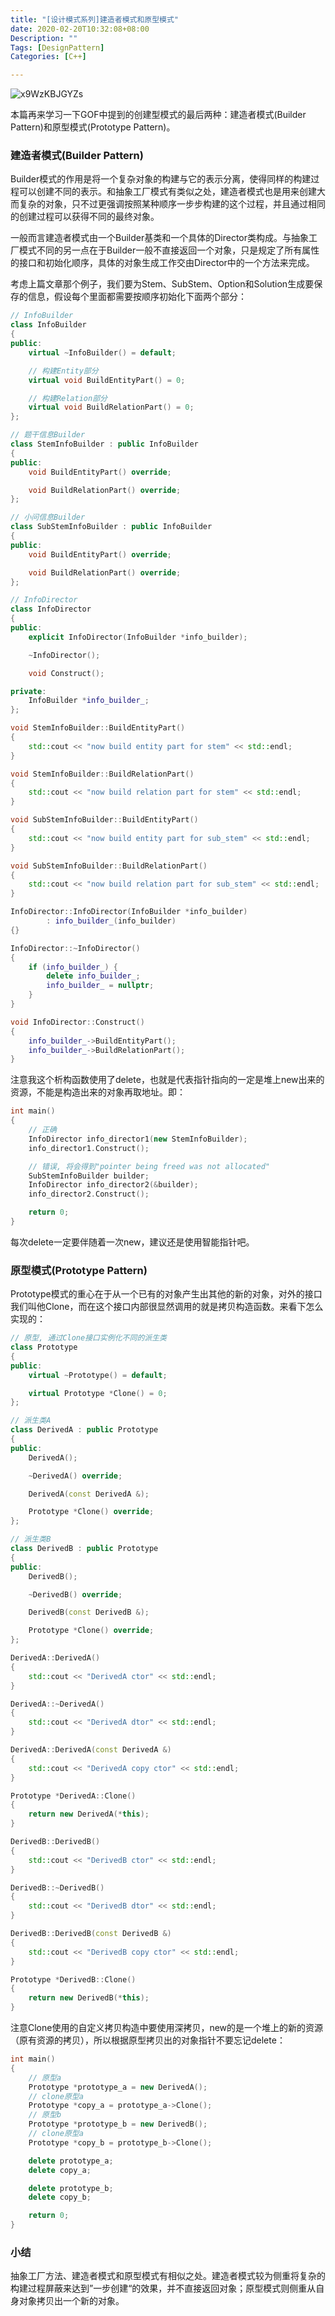 ```yaml
---
title: "[设计模式系列]建造者模式和原型模式"
date: 2020-02-20T10:32:08+08:00
Description: ""
Tags: [DesignPattern]
Categories: [C++]

---
```


![x9WzKBJGYZs](https://cdn.jsdelivr.net/gh/chongg039/blog-pic-repo@master/uPic/x9WzKBJGYZs.jpg#center)

本篇再来学习一下GOF中提到的创建型模式的最后两种：建造者模式(Builder Pattern)和原型模式(Prototype Pattern)。

### 建造者模式(Builder Pattern)

Builder模式的作用是将一个复杂对象的构建与它的表示分离，使得同样的构建过程可以创建不同的表示。和抽象工厂模式有类似之处，建造者模式也是用来创建大而复杂的对象，只不过更强调按照某种顺序一步步构建的这个过程，并且通过相同的创建过程可以获得不同的最终对象。

一般而言建造者模式由一个Builder基类和一个具体的Director类构成。与抽象工厂模式不同的另一点在于Builder一般不直接返回一个对象，只是规定了所有属性的接口和初始化顺序，具体的对象生成工作交由Director中的一个方法来完成。

考虑上篇文章那个例子，我们要为Stem、SubStem、Option和Solution生成要保存的信息，假设每个里面都需要按顺序初始化下面两个部分：

```c++
// InfoBuilder
class InfoBuilder
{
public:
    virtual ~InfoBuilder() = default;

    // 构建Entity部分
    virtual void BuildEntityPart() = 0;

    // 构建Relation部分
    virtual void BuildRelationPart() = 0;
};

// 题干信息Builder
class StemInfoBuilder : public InfoBuilder
{
public:
    void BuildEntityPart() override;

    void BuildRelationPart() override;
};

// 小问信息Builder
class SubStemInfoBuilder : public InfoBuilder
{
public:
    void BuildEntityPart() override;

    void BuildRelationPart() override;
};

// InfoDirector
class InfoDirector
{
public:
    explicit InfoDirector(InfoBuilder *info_builder);

    ~InfoDirector();

    void Construct();

private:
    InfoBuilder *info_builder_;
};

void StemInfoBuilder::BuildEntityPart()
{
    std::cout << "now build entity part for stem" << std::endl;
}

void StemInfoBuilder::BuildRelationPart()
{
    std::cout << "now build relation part for stem" << std::endl;
}

void SubStemInfoBuilder::BuildEntityPart()
{
    std::cout << "now build entity part for sub_stem" << std::endl;
}

void SubStemInfoBuilder::BuildRelationPart()
{
    std::cout << "now build relation part for sub_stem" << std::endl;
}

InfoDirector::InfoDirector(InfoBuilder *info_builder)
        : info_builder_(info_builder)
{}

InfoDirector::~InfoDirector()
{
    if (info_builder_) {
        delete info_builder_;
        info_builder_ = nullptr;
    }
}

void InfoDirector::Construct()
{
    info_builder_->BuildEntityPart();
    info_builder_->BuildRelationPart();
}
```

注意我这个析构函数使用了delete，也就是代表指针指向的一定是堆上new出来的资源，不能是构造出来的对象再取地址。即：

```c++
int main()
{
    // 正确
    InfoDirector info_director1(new StemInfoBuilder);
    info_director1.Construct();

    // 错误, 将会得到"pointer being freed was not allocated"
    SubStemInfoBuilder builder;
    InfoDirector info_director2(&builder);
    info_director2.Construct();

    return 0;
}
```

每次delete一定要伴随着一次new，建议还是使用智能指针吧。

### 原型模式(Prototype Pattern)

Prototype模式的重心在于从一个已有的对象产生出其他的新的对象，对外的接口我们叫他Clone，而在这个接口内部很显然调用的就是拷贝构造函数。来看下怎么实现的：

```c++
// 原型, 通过Clone接口实例化不同的派生类
class Prototype
{
public:
    virtual ~Prototype() = default;

    virtual Prototype *Clone() = 0;
};

// 派生类A
class DerivedA : public Prototype
{
public:
    DerivedA();

    ~DerivedA() override;

    DerivedA(const DerivedA &);

    Prototype *Clone() override;
};

// 派生类B
class DerivedB : public Prototype
{
public:
    DerivedB();

    ~DerivedB() override;

    DerivedB(const DerivedB &);

    Prototype *Clone() override;
};

DerivedA::DerivedA()
{
    std::cout << "DerivedA ctor" << std::endl;
}

DerivedA::~DerivedA()
{
    std::cout << "DerivedA dtor" << std::endl;
}

DerivedA::DerivedA(const DerivedA &)
{
    std::cout << "DerivedA copy ctor" << std::endl;
}

Prototype *DerivedA::Clone()
{
    return new DerivedA(*this);
}

DerivedB::DerivedB()
{
    std::cout << "DerivedB ctor" << std::endl;
}

DerivedB::~DerivedB()
{
    std::cout << "DerivedB dtor" << std::endl;
}

DerivedB::DerivedB(const DerivedB &)
{
    std::cout << "DerivedB copy ctor" << std::endl;
}

Prototype *DerivedB::Clone()
{
    return new DerivedB(*this);
}
```

注意Clone使用的自定义拷贝构造中要使用深拷贝，new的是一个堆上的新的资源（原有资源的拷贝），所以根据原型拷贝出的对象指针不要忘记delete：

```c++
int main()
{
    // 原型a
    Prototype *prototype_a = new DerivedA();
    // clone原型a
    Prototype *copy_a = prototype_a->Clone();
    // 原型b
    Prototype *prototype_b = new DerivedB();
    // clone原型a
    Prototype *copy_b = prototype_b->Clone();

    delete prototype_a;
    delete copy_a;

    delete prototype_b;
    delete copy_b;

    return 0;
}
```

### 小结

抽象工厂方法、建造者模式和原型模式有相似之处。建造者模式较为侧重将复杂的构建过程屏蔽来达到”一步创建“的效果，并不直接返回对象；原型模式则侧重从自身对象拷贝出一个新的对象。